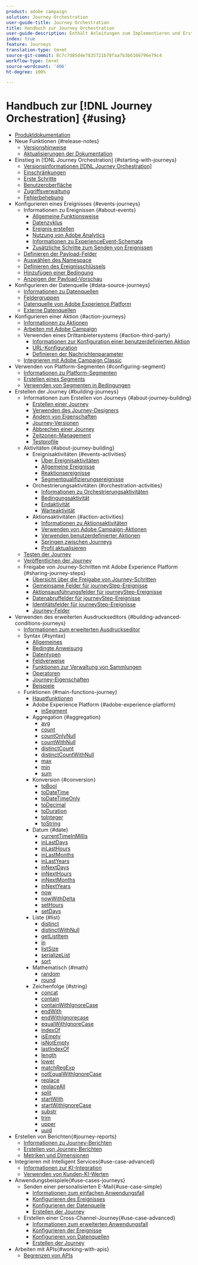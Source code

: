 ```yaml
---
product: adobe campaign
solution: Journey Orchestration
user-guide-title: Journey Orchestration
title: Handbuch zur Journey Orchestration
user-guide-description: Enthält Anleitungen zum Implementieren und Erstellen von Journeys.
index: true
feature: Journeys
translation-type: tm+mt
source-git-commit: 8c7c7d85d4e7835721b70faa7b3b6166796e79c4
workflow-type: tm+mt
source-wordcount: '406'
ht-degree: 100%

---
```



# Handbuch zur [!DNL Journey Orchestration] {#using}

+ [Produktdokumentation](journey-orchestration-home.md)
+ Neue Funktionen {#release-notes}
   + [Versionshinweise](using/release-notes/release-notes.md)
   + [Aktualisierungen der Dokumentation](using/release-notes/documentation-updates.md)
+ Einstieg in [!DNL Journey Orchestration] {#starting-with-journeys}
   + [Versionsinformationen [!DNL Journey Orchestration]](using/about/about-journey-orchestration.md)
   + [Einschränkungen](using/about/limitations.md)
   + [Erste Schritte](using/about/get-started.md)
   + [Benutzeroberfläche](using/about/user-interface.md)
   + [Zugriffsverwaltung](using/about/access-management.md)
   + [Fehlerbehebung](using/about/troubleshooting.md)
+ Konfigurieren eines Ereignisses {#events-journeys}
   + Informationen zu Ereignissen {#about-events}
      + [Allgemeine Funktionsweise](using/event/about-events.md)
      + [Datenzyklus](using/event/about-data-cycle.md)
      + [Ereignis erstellen](using/event/about-creating.md)
      + [Nutzung von Adobe Analytics](using/event/about-analytics.md)
      + [Informationen zu ExperienceEvent-Schemata](using/event/experience-event-schema.md)
      + [Zusätzliche Schritte zum Senden von Ereignissen](using/event/additional-steps-to-send-events-to-journey-orchestration.md)
   + [Definieren der Payload-Felder](using/event/defining-the-payload-fields.md)
   + [Auswählen des Namespace](using/event/selecting-the-namespace.md)
   + [Definieren des Ereignisschlüssels](using/event/defining-the-event-key.md)
   + [Hinzufügen einer Bedingung](using/event/adding-a-condition.md)
   + [Anzeigen der Payload-Vorschau](using/event/previewing-the-payload.md)
+ Konfigurieren der Datenquelle {#data-source-journeys}
   + [Informationen zu Datenquellen](using/datasource/about-data-sources.md)
   + [Feldergruppen](using/datasource/field-groups.md)
   + [Datenquelle von Adobe Experience Platform](using/datasource/adobe-experience-platform-data-source.md)
   + [Externe Datenquellen](using/datasource/external-data-sources.md)
+ Konfigurieren einer Aktion {#action-journeys}
   + [Informationen zu Aktionen](using/action/action.md)
   + [Arbeiten mit Adobe Campaign](using/action/working-with-adobe-campaign.md)
   + Verwenden eines Drittanbietersystems {#action-third-party}
      + [Informationen zur Konfiguration einer benutzerdefinierten Aktion](using/action/about-custom-action-configuration.md)
      + [URL-Konfiguration](using/action/url-configuration.md)
      + [Definieren der Nachrichtenparameter](using/action/defining-the-message-parameters.md)
   + [Integrieren mit Adobe Campaign Classic](using/beta/acc-action.md)
+ Verwenden von Platform-Segmenten {#configuring-segment}
   + [Informationen zu Platform-Segmenten](using/segment/about-segments.md)
   + [Erstellen eines Segments](using/segment/creating-a-segment.md)
   + [Verwenden von Segmenten in Bedingungen](using/segment/using-a-segment.md)
+ Erstellen der Journey {#building-journeys}
   + Informationen zum Erstellen von Journeys {#about-journey-building}
      + [Erstellen einer Journey ](using/building-journeys/journey.md)
      + [Verwenden des Journey-Designers](using/building-journeys/using-the-journey-designer.md)
      + [Ändern von Eigenschaften](using/building-journeys/changing-properties.md)
      + [Journey-Versionen](using/building-journeys/journey-versions.md)
      + [Abbrechen einer Journey](using/building-journeys/terminating-a-journey.md)
      + [Zeitzonen-Management](using/building-journeys/timezone-management.md)
      + [Testprofile](using/building-journeys/creating-test-profiles.md)
   + Aktivitäten {#about-journey-building}
      + Ereignisaktivitäten {#events-activities}
         + [Über Ereignisaktivitäten](using/building-journeys/event-activities.md)
         + [Allgemeine Ereignisse](using/building-journeys/general-events.md)
         + [Reaktionsereignisse](using/building-journeys/reaction-events.md)
         + [Segmentqualifizierungsereignisse](using/building-journeys/segment-qualification-events.md)
      + Orchestrierungsaktivitäten {#orchestration-activities}
         + [Informationen zu Orchestrierungsaktivitäten](using/building-journeys/about-orchestration-activities.md)
         + [Bedingungsaktivität](using/building-journeys/condition-activity.md)
         + [Endaktivität](using/building-journeys/end-activity.md)
         + [Warteaktivität](using/building-journeys/wait-activity.md)
      + Aktionsaktivitäten {#action-activities}
         + [Informationen zu Aktionsaktivitäten](using/building-journeys/about-action-activities.md)
         + [Verwenden von Adobe Campaign-Aktionen](using/building-journeys/using-adobe-campaign-actions.md)
         + [Verwenden benutzerdefinierter Aktionen](using/building-journeys/using-custom-actions.md)
         + [Springen zwischen Journeys](using/building-journeys/jump.md)
         + [Profil aktualisieren](using/building-journeys/update-profiles.md)
   + [Testen der Journey](using/building-journeys/testing-the-journey.md)
   + [Veröffentlichen der Journey](using/building-journeys/publishing-the-journey.md)
   + Freigabe von Journey-Schritten mit Adobe Experience Platform {#sharing-journey-steps}
      + [Übersicht über die Freigabe von Journey-Schritten](using/building-journeys/sharing-overview.md)
      + [Gemeinsame Felder für journeyStep-Ereignisse](using/building-journeys/sharing-common-fields.md)
      + [Aktionsausführungsfelder für journeyStep-Ereignisse](using/building-journeys/sharing-execution-fields.md)
      + [Datenabruffelder für journeyStep-Ereignisse](using/building-journeys/sharing-fetch-fields.md)
      + [Identitätsfelder für journeyStep-Ereignisse](using/building-journeys/sharing-identity-fields.md)
      + [Journey-Felder](using/building-journeys/sharing-journey-fields.md)
+ Verwenden des erweiterten Ausdruckseditors {#building-advanced-conditions-journeys}
   + [Informationen zum erweiterten Ausdruckseditor](using/expression/expressionadvanced.md)
   + Syntax {#syntax}
      + [Allgemeines](using/expression/generalities.md)
      + [Bedingte Anweisung](using/expression/conditional-instruction.md)
      + [Datentypen](using/expression/data-types.md)
      + [Feldverweise](using/expression/field-references.md)
      + [Funktionen zur Verwaltung von Sammlungen](using/expression/collection-management-functions.md)
      + [Operatoren](using/expression/operators.md)
      + [Journey-Eigenschaften](using/expression/journey-properties.md)
      + [Beispiele](using/expression/advanced-editor-use-cases.md)
   + Funktionen {#main-functions-journey}
      + [Hauptfunktionen](using/expression/functions.md)
      + Adobe Experience Platform {#adobe-experience-platform}
         + [inSegment](using/functions/functioninsegment.md)
      + Aggregation {#aggregation}
         + [avg](using/functions/functionavg.md)
         + [count](using/functions/functioncount.md)
         + [countOnlyNull](using/functions/functioncountonlynull.md)
         + [countWithNull](using/functions/functioncountwithnull.md)
         + [distinctCount](using/functions/functiondistinctcount.md)
         + [distinctCountWithNull](using/functions/functiondistinctcountwithnull.md)
         + [max](using/functions/functionmax.md)
         + [min](using/functions/functionmin.md)
         + [sum](using/functions/functionsum.md)
      + Konversion {#conversion}
         + [toBool](using/functions/functiontobool.md)
         + [toDateTime](using/functions/functiontodatetime.md)
         + [toDateTimeOnly](using/functions/functiontodatetimeonly.md)
         + [toDecimal](using/functions/functiontodecimal.md)
         + [toDuration](using/functions/functiontoduration.md)
         + [toInteger](using/functions/functiontointeger.md)
         + [toString](using/functions/functiontostring.md)
      + Datum {#date}
         + [currentTime&#x200B;InMillis](using/functions/functioncurrenttimeinmillis.md)
         + [inLastDays](using/functions/functioninlastdays.md)
         + [inLastHours](using/functions/functioninlasthours.md)
         + [inLastMonths](using/functions/functioninlastmonths.md)
         + [inLastYears](using/functions/functioninlastyears.md)
         + [inNextDays](using/functions/functioninnextdays.md)
         + [inNextHours](using/functions/functioninnexthours.md)
         + [inNextMonths](using/functions/functioninnextmonths.md)
         + [inNextYears](using/functions/functioninnextyears.md)
         + [now](using/functions/functionnow.md)
         + [nowWithDelta](using/functions/functionnowwithdelta.md)
         + [setHours](using/functions/functionsethours.md)
         + [setDays](using/functions/functionsetdays.md)
      + Liste {#list}
         + [distinct](using/functions/functiondistinct.md)
         + [distinctWithNull](using/functions/functiondistinctwithnull.md)
         + [getListItem](using/functions/functiongetlistitem.md)
         + [in](using/functions/functionin.md)
         + [listSize](using/functions/functionlistsize.md)
         + [serializeList](using/functions/functionserializelist.md)
         + [sort](using/functions/functionsort.md)
      + Mathematisch {#math}
         + [random](using/functions/functionrandom.md)
         + [round](using/functions/functionround.md)
      + Zeichenfolge {#string}
         + [concat](using/functions/functionconcat.md)
         + [contain](using/functions/functioncontain.md)
         + [containWithIgnoreCase](using/functions/functioncontainwithignorecase.md)
         + [endWith](using/functions/functionendwith.md)
         + [endWithIgnorecase](using/functions/functionendwithignorecase.md)
         + [equalWithIgnoreCase](using/functions/functionequalignorecase.md)
         + [indexOf](using/functions/functionindexof.md)
         + [isEmpty](using/functions/functionisempty.md)
         + [isNotEmpty](using/functions/functionisnotempty.md)
         + [lastIndexOf](using/functions/functionlastindexof.md)
         + [length](using/functions/functionlength.md)
         + [lower](using/functions/functionlower.md)
         + [matchRegExp](using/functions/functionmatchregexp.md)
         + [notEqualWithIgnoreCase](using/functions/functionnotequalignorecase.md)
         + [replace](using/functions/functionreplace.md)
         + [replaceAll](using/functions/functionreplaceall.md)
         + [split](using/functions/functionsplit.md)
         + [startWith](using/functions/functionstartwith.md)
         + [startWithIgnoreCase](using/functions/functionstartwithignorecase.md)
         + [substr](using/functions/functionsubstr.md)
         + [trim](using/functions/functiontrim.md)
         + [upper](using/functions/functionupper.md)
         + [uuid](using/functions/functionuuid.md)
+ Erstellen von Berichten{#journey-reports}
   + [Informationen zu Journey-Berichten](using/reporting/about-journey-reports.md)
   + [Erstellen von Journey-Berichten](using/reporting/creating-your-journey-reports.md)
   + [Metriken und Dimensionen](using/reporting/metrics-and-dimensions.md)
+ Integrieren mit Intelligent Services{#use-case-advanced}
   + [Informationen zur KI-Integration](using/ai-services/ai-services-overview.md)
   + [Verwenden von Kunden-KI-Werten](using/ai-services/leveraging-customer-ai.md)
+ Anwendungsbeispiele{#use-cases-journeys}
   + Senden einer personalisierten E-Mail{#use-case-simple}
      + [Informationen zum einfachen Anwendungsfall](using/usecase/about-the-simple-use-case.md)
      + [Konfigurieren des Ereignisses](using/usecase/configuring-the-event.md)
      + [Konfigurieren der Datenquelle](using/usecase/configuring-the-data-source.md)
      + [Erstellen der Journey](using/usecase/simple-uc-building-the-journey.md)
   + Erstellen einer Cross-Channel-Journey{#use-case-advanced}
      + [Informationen zum erweiterten Anwendungsfall](using/usecase/about-the-advanced-use-case.md)
      + [Konfigurieren der Ereignisse](using/usecase/configuring-the-events.md)
      + [Konfigurieren von Datenquellen](using/usecase/configuring-the-data-sources.md)
      + [Erstellen der Journey](using/usecase/building-the-journey.md)
+ Arbeiten mit APIs{#working-with-apis}
   + [Begrenzen von APIs](using/api/capping.md)
